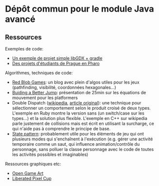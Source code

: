 # Dépôt commun pour le module Java avancé

## Ressources

Exemples de code:
- [Un exemple de projet simple libGDX + gradle](https://github.com/cdlm/daleks-gdx)
- [Des projets d'étudiants de Prague en Pharo](https://github.com/Ducasse/2017-FITCTULectureProjects)

Algorithmes, techniques de code:
- [Red Blob Games](https://www.redblobgames.com): un blog avec plein d'algos utiles pour les jeux (pathfinding, visibilité, coordonnées hexagonales…)
- [Buiding a Better Jump](https://www.youtube.com/watch?v=hG9SzQxaCm8): présentation de 25min sur les équations de mouvement pour les platformers
- Double Dispatch ([wikipedia](https://en.wikipedia.org/wiki/Double_dispatch#Example_in_Ruby), [article original](https://klevas.mif.vu.lt/~plukas/resources/MultiDispatch/ingalls.pdf)): une technique pour sélectionner un comportement selon le produit croisé de deux types. L'exemple en Ruby montre la version sans (un switch/case sur les types…) et la solution plus flexible. L'exemple en C++ sur wikipedia parle justement de collisions mais est écrit en utilisant la surcharge, ce qui n'aide pas à comprendre le principe de base.
- [State pattern](https://sourcemaking.com/design_patterns/state): probablement utile pour les éléments de jeu qui ont plusieurs modes qui s'enchaînent à l'exécution (e.g. gérer une activité temporaire comme un saut, qui influence animation/contrôle du personnage, sans polluer la classe personnage avec le code de toutes les activités possibles et imaginables)

Ressources graphiques etc:
- [Open Game Art](https://opengameart.org)
- [Liberated Pixel Cup](https://lpc.opengameart.org)
